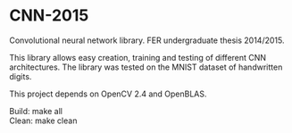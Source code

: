 # CNN-2015
Convolutional neural network library. FER undergraduate thesis 2014/2015.

This library allows easy creation, training and testing of different CNN architectures. The library was tested on the MNIST dataset of handwritten digits.

This project depends on OpenCV 2.4 and OpenBLAS.

Build: make all \
Clean: make clean
